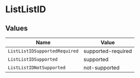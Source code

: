 # ListListID


## Values

| Name                          | Value                         |
| ----------------------------- | ----------------------------- |
| `ListListIDSupportedRequired` | supported-required            |
| `ListListIDSupported`         | supported                     |
| `ListListIDNotSupported`      | not-supported                 |